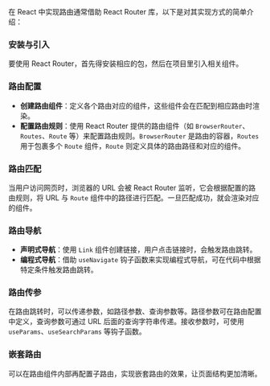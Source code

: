 在 React 中实现路由通常借助 React Router 库，以下是对其实现方式的简单介绍：

### 安装与引入
要使用 React Router，首先得安装相应的包，然后在项目里引入相关组件。

### 路由配置
- **创建路由组件**：定义各个路由对应的组件，这些组件会在匹配到相应路由时渲染。
- **配置路由规则**：使用 React Router 提供的路由组件（如 `BrowserRouter`、`Routes`、`Route` 等）来配置路由规则。`BrowserRouter` 是路由的容器，`Routes` 用于包裹多个 `Route` 组件，`Route` 则定义具体的路由路径和对应的组件。

### 路由匹配
当用户访问网页时，浏览器的 URL 会被 React Router 监听，它会根据配置的路由规则，将 URL 与 `Route` 组件中的路径进行匹配。一旦匹配成功，就会渲染对应的组件。

### 路由导航
- **声明式导航**：使用 `Link` 组件创建链接，用户点击链接时，会触发路由跳转。
- **编程式导航**：借助 `useNavigate` 钩子函数来实现编程式导航，可在代码中根据特定条件触发路由跳转。

### 路由传参
在路由跳转时，可以传递参数，如路径参数、查询参数等。路径参数可在路由配置中定义，查询参数可通过 URL 后面的查询字符串传递。接收参数时，可使用 `useParams`、`useSearchParams` 等钩子函数。

### 嵌套路由
可以在路由组件内部再配置子路由，实现嵌套路由的效果，让页面结构更加清晰。 